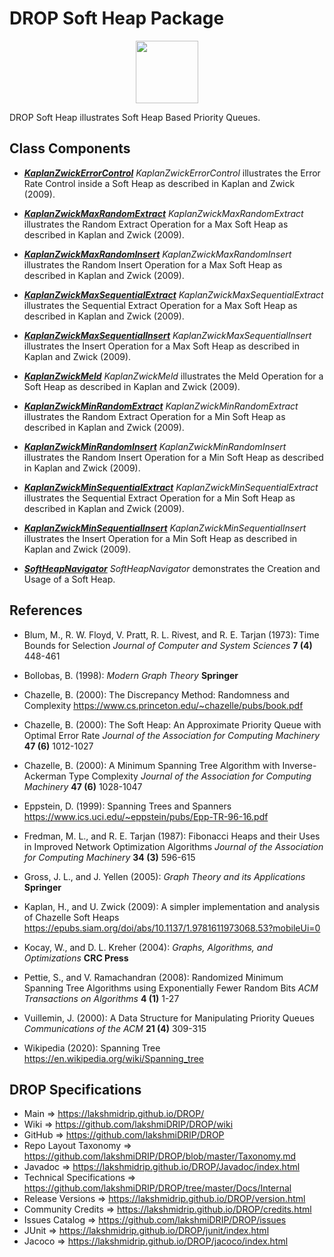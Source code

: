 # DROP Soft Heap Package

<p align="center"><img src="https://github.com/lakshmiDRIP/DROP/blob/master/DRIP_Logo.gif?raw=true" width="100"></p>

DROP Soft Heap illustrates Soft Heap Based Priority Queues.


## Class Components

 * [***KaplanZwickErrorControl***](https://github.com/lakshmiDRIP/DROP/tree/master/src/main/java/org/drip/sample/softheap/KaplanZwickErrorControl.java)
 <i>KaplanZwickErrorControl</i> illustrates the Error Rate Control inside a Soft Heap as described in Kaplan and Zwick (2009).

 * [***KaplanZwickMaxRandomExtract***](https://github.com/lakshmiDRIP/DROP/tree/master/src/main/java/org/drip/sample/softheap/KaplanZwickMaxRandomExtract.java)
 <i>KaplanZwickMaxRandomExtract</i> illustrates the Random Extract Operation for a Max Soft Heap as described in Kaplan and Zwick (2009).

 * [***KaplanZwickMaxRandomInsert***](https://github.com/lakshmiDRIP/DROP/tree/master/src/main/java/org/drip/sample/softheap/KaplanZwickMaxRandomInsert.java)
 <i>KaplanZwickMaxRandomInsert</i> illustrates the Random Insert Operation for a Max Soft Heap as described in Kaplan and Zwick (2009).

 * [***KaplanZwickMaxSequentialExtract***](https://github.com/lakshmiDRIP/DROP/tree/master/src/main/java/org/drip/sample/softheap/KaplanZwickMaxSequentialExtract.java)
 <i>KaplanZwickMaxSequentialExtract</i> illustrates the Sequential Extract Operation for a Max Soft Heap as described in Kaplan and Zwick (2009).

 * [***KaplanZwickMaxSequentialInsert***](https://github.com/lakshmiDRIP/DROP/tree/master/src/main/java/org/drip/sample/softheap/KaplanZwickMaxSequentialInsert.java)
 <i>KaplanZwickMaxSequentialInsert</i> illustrates the Insert Operation for a Max Soft Heap as described in Kaplan and Zwick (2009).

 * [***KaplanZwickMeld***](https://github.com/lakshmiDRIP/DROP/tree/master/src/main/java/org/drip/sample/softheap/KaplanZwickMeld.java)
 <i>KaplanZwickMeld</i> illustrates the Meld Operation for a Soft Heap as described in Kaplan and Zwick (2009).

 * [***KaplanZwickMinRandomExtract***](https://github.com/lakshmiDRIP/DROP/tree/master/src/main/java/org/drip/sample/softheap/KaplanZwickMinRandomExtract.java)
 <i>KaplanZwickMinRandomExtract</i> illustrates the Random Extract Operation for a Min Soft Heap as described in Kaplan and Zwick (2009).

 * [***KaplanZwickMinRandomInsert***](https://github.com/lakshmiDRIP/DROP/tree/master/src/main/java/org/drip/sample/softheap/KaplanZwickMinRandomInsert.java)
 <i>KaplanZwickMinRandomInsert</i> illustrates the Random Insert Operation for a Min Soft Heap as described in Kaplan and Zwick (2009).

 * [***KaplanZwickMinSequentialExtract***](https://github.com/lakshmiDRIP/DROP/tree/master/src/main/java/org/drip/sample/softheap/KaplanZwickMinSequentialExtract.java)
 <i>KaplanZwickMinSequentialExtract</i> illustrates the Sequential Extract Operation for a Min Soft Heap as described in Kaplan and Zwick (2009).

 * [***KaplanZwickMinSequentialInsert***](https://github.com/lakshmiDRIP/DROP/tree/master/src/main/java/org/drip/sample/softheap/KaplanZwickMinSequentialInsert.java)
 <i>KaplanZwickMinSequentialInsert</i> illustrates the Insert Operation for a Min Soft Heap as described in Kaplan and Zwick (2009).

 * [***SoftHeapNavigator***](https://github.com/lakshmiDRIP/DROP/tree/master/src/main/java/org/drip/sample/softheap/SoftHeapNavigator.java)
 <i>SoftHeapNavigator</i> demonstrates the Creation and Usage of a Soft Heap.


## References

 * Blum, M., R. W. Floyd, V. Pratt, R. L. Rivest, and R. E. Tarjan (1973): Time Bounds for Selection <i> Journal of Computer and System Sciences</i> <b>7 (4)</b> 448-461

 * Bollobas, B. (1998): <i>Modern Graph Theory</i> <b>Springer</b>

 * Chazelle, B. (2000): The Discrepancy Method: Randomness and Complexity https://www.cs.princeton.edu/~chazelle/pubs/book.pdf

 * Chazelle, B. (2000): The Soft Heap: An Approximate Priority Queue with Optimal Error Rate <i>Journal of the Association for Computing Machinery</i> <b>47 (6)</b> 1012-1027

 * Chazelle, B. (2000): A Minimum Spanning Tree Algorithm with Inverse-Ackerman Type Complexity <i>Journal of the Association for Computing Machinery</i> <b>47 (6)</b> 1028-1047

 * Eppstein, D. (1999): Spanning Trees and Spanners https://www.ics.uci.edu/~eppstein/pubs/Epp-TR-96-16.pdf

 * Fredman, M. L., and R. E. Tarjan (1987): Fibonacci Heaps and their Uses in Improved Network Optimization Algorithms <i>Journal of the Association for Computing Machinery</i> <b>34 (3)</b> 596-615

 * Gross, J. L., and J. Yellen (2005): <i>Graph Theory and its Applications</i> <b>Springer</b>

 * Kaplan, H., and U. Zwick (2009): A simpler implementation and analysis of Chazelle Soft Heaps https://epubs.siam.org/doi/abs/10.1137/1.9781611973068.53?mobileUi=0

 * Kocay, W., and D. L. Kreher (2004): <i>Graphs, Algorithms, and Optimizations</i> <b>CRC Press</b>

 * Pettie, S., and V. Ramachandran (2008): Randomized Minimum Spanning Tree Algorithms using Exponentially Fewer Random Bits <i>ACM Transactions on Algorithms</i> <b>4 (1)</b> 1-27

 * Vuillemin, J. (2000): A Data Structure for Manipulating Priority Queues <i>Communications of the ACM</i> <b>21 (4)</b> 309-315

 * Wikipedia (2020): Spanning Tree https://en.wikipedia.org/wiki/Spanning_tree


## DROP Specifications

 * Main                     => https://lakshmidrip.github.io/DROP/
 * Wiki                     => https://github.com/lakshmiDRIP/DROP/wiki
 * GitHub                   => https://github.com/lakshmiDRIP/DROP
 * Repo Layout Taxonomy     => https://github.com/lakshmiDRIP/DROP/blob/master/Taxonomy.md
 * Javadoc                  => https://lakshmidrip.github.io/DROP/Javadoc/index.html
 * Technical Specifications => https://github.com/lakshmiDRIP/DROP/tree/master/Docs/Internal
 * Release Versions         => https://lakshmidrip.github.io/DROP/version.html
 * Community Credits        => https://lakshmidrip.github.io/DROP/credits.html
 * Issues Catalog           => https://github.com/lakshmiDRIP/DROP/issues
 * JUnit                    => https://lakshmidrip.github.io/DROP/junit/index.html
 * Jacoco                   => https://lakshmidrip.github.io/DROP/jacoco/index.html

